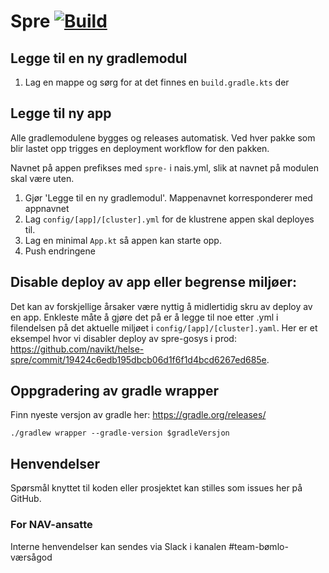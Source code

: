 Spre [![Build](https://github.com/navikt/helse-spre/actions/workflows/build.yml/badge.svg)](https://github.com/navikt/helse-spre/actions/workflows/build.yml)
=======

## Legge til en ny gradlemodul

1. Lag en mappe og sørg for at det finnes en `build.gradle.kts` der

## Legge til ny app

Alle gradlemodulene bygges og releases automatisk. Ved hver pakke som blir lastet opp trigges en deployment workflow for
den pakken.

Navnet på appen prefikses med `spre-` i nais.yml, slik at navnet på modulen skal være uten.

1. Gjør 'Legge til en ny gradlemodul'. Mappenavnet korresponderer med appnavnet
2. Lag `config/[app]/[cluster].yml` for de klustrene appen skal deployes til.
3. Lag en minimal `App.kt` så appen kan starte opp. 
4. Push endringene

## Disable deploy av app eller begrense miljøer:

Det kan av forskjellige årsaker være nyttig å midlertidig skru av deploy av en app. Enkleste måte å gjøre det på er å
legge til noe etter .yml i filendelsen på det aktuelle miljøet i `config/[app]/[cluster].yaml`. Her er et eksempel hvor
vi disabler deploy av spre-gosys i
prod: https://github.com/navikt/helse-spre/commit/19424c6edb195dbcb06d1f6f1d4bcd6267ed685e.

## Oppgradering av gradle wrapper
Finn nyeste versjon av gradle her: https://gradle.org/releases/

```./gradlew wrapper --gradle-version $gradleVersjon```

## Henvendelser

Spørsmål knyttet til koden eller prosjektet kan stilles som issues her på GitHub.

### For NAV-ansatte

Interne henvendelser kan sendes via Slack i kanalen #team-bømlo-værsågod
